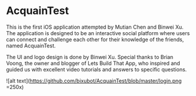 # AcquainTest

This is the first iOS application attempted by Mutian Chen and Binwei Xu. The application is designed to be an interactive social platform where users can connect and challenge each other for their knowledge of the friends, named AcquainTest. 

The UI and logo design is done by Binwei Xu. Special thanks to Brian Voong, the owner and blogger of Lets Build That App, who inspired and guided us with excellent video tutorials and answers to specific questions. 

![alt text](https://github.com/bixubot/AcquainTest/blob/master/login.png =250x)
